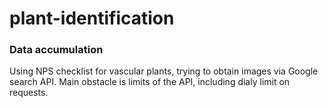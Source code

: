 # plant-identification

### Data accumulation

Using NPS checklist for vascular plants, trying to obtain images via Google search API.
Main obstacle is limits of the API, including dialy limit on requests.


